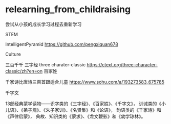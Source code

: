 # relearning_from_childraising
尝试从小孩的成长学习过程去重新学习


STEM

IntelligentPyramid
https://github.com/pengxiquan678


Culture

三百千千
三字经
three charater-classic
https://ctext.org/three-character-classic/zh?en=on
百家姓

千家诗比唐诗三百首跟适合儿童
https://www.sohu.com/a/193273583_675785

千字文

13部经典蒙学读物——识字类的《三字经》、《百家姓》、《千字文》，
训诫类的《小儿语》、《弟子规》、《朱子家训》、《名贤集》和《论语》，
韵语类的《千家诗》和《声律启蒙》，
典故、知识类的《蒙求》、《龙文鞭影》和《幼学琼林》。
